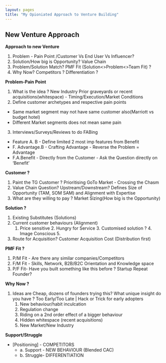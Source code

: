 ```yaml
---
layout: pages
title: "My Opioniated Approach to Venture Building"
---
```


## New Venture Approach

**Approach to new Venture**
1. Problem - Pain Point /Customer Vs End User Vs Influencer?
2. Solution/How big is Opportunity? Value Chain
3. Problem/Solution Match? PMF Fit (Solution<>Problem<>Team Fit) ?
4. Why Now? Competitors ? Differentiation ? 

**Problem-Pain Point**
1. What is the idea ? New Industry Prior graveyards or recent acquisitions(whitespace) - Timing/Execution/Market Conditions
2. Define customer archetypes and respective pain points
 - Same market segment may not have same customer also(Marriott vs budget hotel)
 - Different Market segments does not mean same pain
3. Interviews/Surveys/Reviews to do FABing
 - Feature A. B - Define limited 2 most imp features from Benefit
 - F. Advantage.B - Crafting Advantage - Reverse the Problem = Advantage
 - F.A.Benefit - Directly from the Customer - Ask the Question directly on ‘Benefit’

**Customer ?**
1. Paint the TG Customer ? Prioritising GoTo Market - Crossing the Chasm
2. Value Chain Question? Upstream/Downstream? Defines Size of Opportunity (TAM, SOM SAM) and Alignment with Expertise
3. What are they willing to pay ? Market Sizing(How big is the Opportunity) 

**Solution ?**
1. Existing Substitutes (Solutions)
2. Current customer behaviours (Alignment)
    1. Price sensitive 2. Hungry for Service 3. Customised solution ? 4. Image Conscious 5.  
3. Route for Acquisition? Customer Acquisition Cost (Distribution first)

**PMF Fit ?**
1. P/M Fit - Are there any similar companies/Competitors
2. F/M Fit - Skills, Network, B2B/B2C Orientation and Knowledge space
3. P/F Fit- Have you built something like this before ? Startup Repeat Founder?

**Why Now ?**
1. Ideas are Cheap, dozens of founders trying this? What unique insight do you have ? Too Early/Too Late | Hack or Trick for early adopters
    1. New behaviour/habit inculcation
    2. Regulation change
    3. Riding on a 2nd order effect of a bigger behaviour
    4. Hidden whitespace (recent acquisitions)
    5. New Market/New Industry

**Support/Struggle** 

- [Positioning] - COMPETITORS
    - a. Support - NEW BEHAVIOUR (Blended CAC)		
	- b. Struggle- DIFFERENTIATION